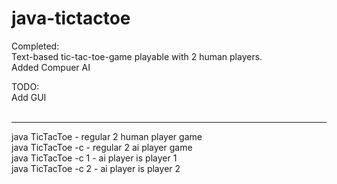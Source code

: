 # java-tictactoe

Completed:<br/>
  Text-based tic-tac-toe-game playable with 2 human players.<br/>
  Added Compuer AI<br/>
  
TODO:<br/>
  Add GUI<br/>
  <br/>
  
---
java TicTacToe      - regular 2 human player game<br/>
java TicTacToe -c   - regular 2 ai player game<br/>
java TicTacToe -c 1 - ai player is player 1<br/>
java TicTacToe -c 2 - ai player is player 2<br/>
